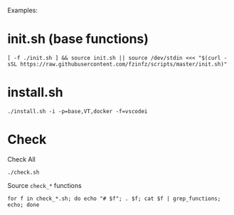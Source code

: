 Examples:

# init.sh (base functions)
  
    [ -f ./init.sh ] && source init.sh || source /dev/stdin <<< "$(curl -sSL https://raw.githubusercontent.com/fzinfz/scripts/master/init.sh)"

# install.sh

    ./install.sh -i -p=base,VT,docker -f=vscodei

# Check
Check All

    ./check.sh
    
Source `check_*` functions

    for f in check_*.sh; do echo "# $f"; . $f; cat $f | grep_functions; echo; done
    
